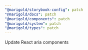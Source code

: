 ```yaml
---
"@marigold/storybook-config": patch
"@marigold/docs": patch
"@marigold/components": patch
"@marigold/system": patch
"@marigold/types": patch
---
```


Update React aria components
